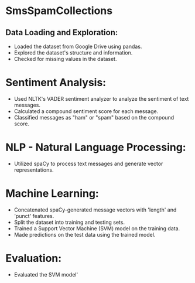 # SmsSpamCollections
## Data Loading and Exploration:
- Loaded the dataset from Google Drive using pandas.
- Explored the dataset's structure and information.
- Checked for missing values in the dataset.
# Sentiment Analysis:
- Used NLTK's VADER sentiment analyzer to analyze the sentiment of text messages.
- Calculated a compound sentiment score for each message.
- Classified messages as "ham" or "spam" based on the compound score.
# NLP - Natural Language Processing:
- Utilized spaCy to process text messages and generate vector representations.
# Machine Learning:
- Concatenated spaCy-generated message vectors with 'length' and 'punct' features.
- Split the dataset into training and testing sets.
- Trained a Support Vector Machine (SVM) model on the training data.
- Made predictions on the test data using the trained model.
# Evaluation:
- Evaluated the SVM model'
